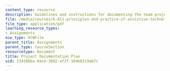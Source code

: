 ```yaml
---
content_type: resource
description: Guidelines and instructions for documenting the team project of the course.
file: /media/courses/6-811-principles-and-practice-of-assistive-technology-fall-2014/13438bba8ace3892af2f104b82c9ab7c_MIT6_811F14_ProjectDocum.pdf
file_type: application/pdf
learning_resource_types:
- Assignments
ocw_type: OCWFile
parent_title: Assignments
parent_type: CourseSection
resourcetype: Document
title: Project Documentation Plan
uid: 13438bba-8ace-3892-af2f-104b82c9ab7c
---
```

